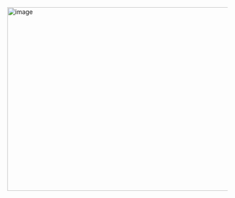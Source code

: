 <img width="902" height="420" alt="image" src="https://github.com/user-attachments/assets/132b36eb-46ea-4f28-b28a-b90dbe7aa50e" />
